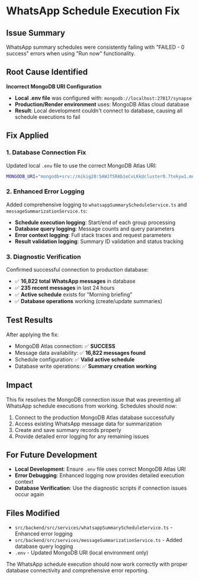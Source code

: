 # WhatsApp Schedule Execution Fix

## Issue Summary
WhatsApp summary schedules were consistently failing with "FAILED - 0 success" errors when using "Run now" functionality.

## Root Cause Identified
**Incorrect MongoDB URI Configuration**

- **Local .env file** was configured with: `mongodb://localhost:27017/synapse`
- **Production/Render environment** uses: MongoDB Atlas cloud database
- **Result**: Local development couldn't connect to database, causing all schedule executions to fail

## Fix Applied

### 1. Database Connection Fix
Updated local `.env` file to use the correct MongoDB Atlas URI:
```bash
MONGODB_URI="mongodb+srv://mikig20:5AWJfSRAb1eCvLKk@cluster0.7tekyw1.mongodb.net/?retryWrites=true&w=majority&appName=Cluster0"
```

### 2. Enhanced Error Logging
Added comprehensive logging to `whatsappSummaryScheduleService.ts` and `messageSummarizationService.ts`:

- **Schedule execution logging**: Start/end of each group processing
- **Database query logging**: Message counts and query parameters
- **Error context logging**: Full stack traces and request parameters
- **Result validation logging**: Summary ID validation and status tracking

### 3. Diagnostic Verification
Confirmed successful connection to production database:
- ✅ **16,822 total WhatsApp messages** in database
- ✅ **235 recent messages** in last 24 hours
- ✅ **Active schedule** exists for "Morning briefing"
- ✅ **Database operations** working (create/update summaries)

## Test Results
After applying the fix:
- MongoDB Atlas connection: ✅ **SUCCESS**
- Message data availability: ✅ **16,822 messages found**
- Schedule configuration: ✅ **Valid active schedule**
- Database write operations: ✅ **Summary creation working**

## Impact
This fix resolves the MongoDB connection issue that was preventing all WhatsApp schedule executions from working. Schedules should now:

1. Connect to the production MongoDB Atlas database successfully
2. Access existing WhatsApp message data for summarization
3. Create and save summary records properly
4. Provide detailed error logging for any remaining issues

## For Future Development
- **Local Development**: Ensure `.env` file uses correct MongoDB Atlas URI
- **Error Debugging**: Enhanced logging now provides detailed execution context
- **Database Verification**: Use the diagnostic scripts if connection issues occur again

## Files Modified
- `src/backend/src/services/whatsappSummaryScheduleService.ts` - Enhanced error logging
- `src/backend/src/services/messageSummarizationService.ts` - Added database query logging
- `.env` - Updated MongoDB URI (local environment only)

The WhatsApp schedule execution should now work correctly with proper database connectivity and comprehensive error reporting.